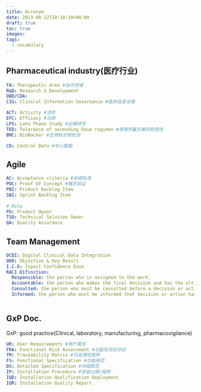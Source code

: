```yaml
---
title: Acronym
date: 2023-08-22T10:18:10+08:00
draft: true
toc: true
images: 
tags:
  - vocabulary
---
```


## Pharmaceutical industry(医疗行业)

```yml
TA: Therapeutic Area #治疗领域
R&D: Research & Development
DBD/CDA: 
CIG: Clinical Information Governance #临床信息治理

ACT: Activity #活性
EFC: Efficacy #功效
LPS: Late Phase Study #后期研究
TED: Tolerance of ascending Dose regimen #递增剂量方案的耐受性
BMC: BioMacker #生物标志物检测

CD: Central Data #中心数据
```
  
## Agile

```yml
AC: Acceptance criteria #验收标准
POC: Proof Of Concept #概念验证
PBI: Product Backlog Item
SBI: Sprint Backlog Item
  
# Role
PO: Product Owner
TSO: Technical Solution Owner
QA: Quality Assurance

```

  
## Team Management

```yml
DCDI: Digital Clinical Data Integration
OKR: Objective & Key Result
I.C.E: Inpact Confidence Ease
RACI Difinition:
  Responsible: the person who is assigned to the work.
  Accountable: the person who makes the final decision and has the ultimate ownership
  Consulted: the person who must be consulted before a decision or action is taken
  Informed: the person who must be informed that decision or action has been taken
  
```

  
## GxP Doc.
GxP: good practice(Clinical, laboratory, manufacturing, pharmacovigilance)

```yml
UR: User Requirements #用户需求
FRA: Functional Risk Assessment #功能性风险评估
TM: Traceability Matrix #可追溯性矩阵
FS: Functional Specification #功能规范
DS: Detailed Specification #详细规范
IP: Installation Procedure #安装过程/程序
IQD: Installation Qualification Deployment
IQR: Installation Quality Report
```


